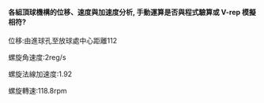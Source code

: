 #### 各組頂球機構的位移、速度與加速度分析, 手動運算是否與程式驗算或 V-rep 模擬相符?

位移:由進球孔至放球處中心距離112

螺旋角速度:2reg/s

螺旋法線加速度:1.92

螺旋轉速:118.8rpm

